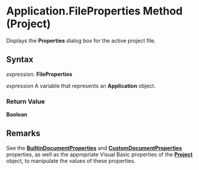 
# Application.FileProperties Method (Project)

Displays the  **Properties** dialog box for the active project file.


## Syntax

 _expression_. **FileProperties**

 _expression_ A variable that represents an **Application** object.


### Return Value

 **Boolean**


## Remarks

See the  **[BuiltinDocumentProperties](7922b8e8-d2a9-be77-b1e5-e33d4a37887c.md)** and **[CustomDocumentProperties](49e532bc-4bc2-c9e7-c6d0-253540572093.md)** properties, as well as the appropriate Visual Basic properties of the **[Project](855c1ad9-0e84-f274-9e0e-2424e7cab447.md)** object, to manipulate the values of these properties.

